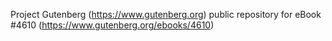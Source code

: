 Project Gutenberg (https://www.gutenberg.org) public repository for eBook #4610 (https://www.gutenberg.org/ebooks/4610)
